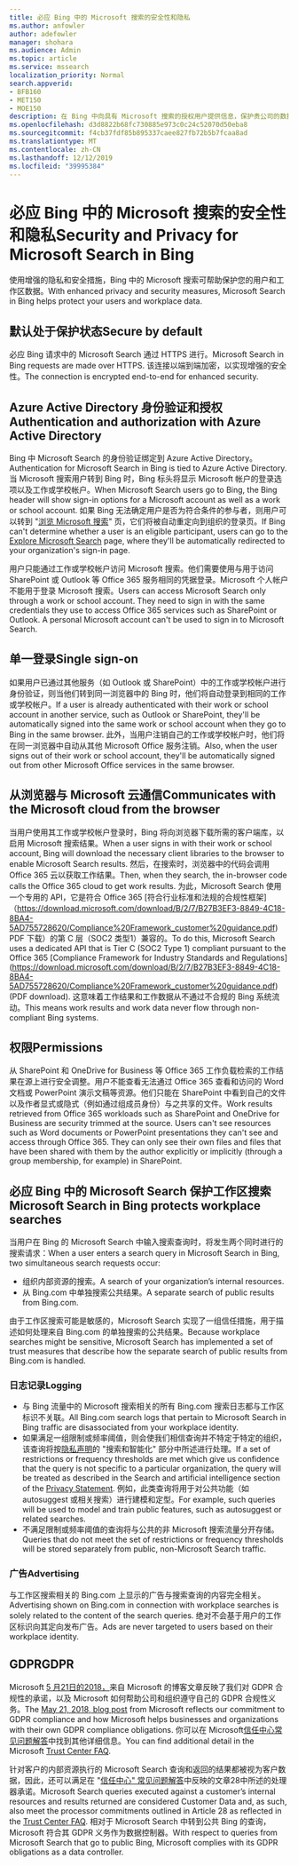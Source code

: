```yaml
---
title: 必应 Bing 中的 Microsoft 搜索的安全性和隐私
ms.author: anfowler
author: adefowler
manager: shohara
ms.audience: Admin
ms.topic: article
ms.service: mssearch
localization_priority: Normal
search.appverid:
- BFB160
- MET150
- MOE150
description: 在 Bing 中向具有 Microsoft 搜索的授权用户提供信息，保护贵公司的数据和最终用户
ms.openlocfilehash: d3d8822b68fc730885e973c0c24c52070d50eba8
ms.sourcegitcommit: f4cb37fdf85b895337caee827fb72b5b7fcaa8ad
ms.translationtype: MT
ms.contentlocale: zh-CN
ms.lasthandoff: 12/12/2019
ms.locfileid: "39995384"
---
```

# <a name="security-and-privacy-for-microsoft-search-in-bing"></a><span data-ttu-id="ae350-103">必应 Bing 中的 Microsoft 搜索的安全性和隐私</span><span class="sxs-lookup"><span data-stu-id="ae350-103">Security and Privacy for Microsoft Search in Bing</span></span>

<span data-ttu-id="ae350-104">使用增强的隐私和安全措施，Bing 中的 Microsoft 搜索可帮助保护您的用户和工作区数据。</span><span class="sxs-lookup"><span data-stu-id="ae350-104">With enhanced privacy and security measures, Microsoft Search in Bing helps protect your users and workplace data.</span></span>

## <a name="secure-by-default"></a><span data-ttu-id="ae350-105">默认处于保护状态</span><span class="sxs-lookup"><span data-stu-id="ae350-105">Secure by default</span></span>

<span data-ttu-id="ae350-106">必应 Bing 请求中的 Microsoft Search 通过 HTTPS 进行。</span><span class="sxs-lookup"><span data-stu-id="ae350-106">Microsoft Search in Bing requests are made over HTTPS.</span></span> <span data-ttu-id="ae350-107">该连接以端到端加密，以实现增强的安全性。</span><span class="sxs-lookup"><span data-stu-id="ae350-107">The connection is encrypted end-to-end for enhanced security.</span></span>
  
## <a name="authentication-and-authorization-with-azure-active-directory"></a><span data-ttu-id="ae350-108">Azure Active Directory 身份验证和授权</span><span class="sxs-lookup"><span data-stu-id="ae350-108">Authentication and authorization with Azure Active Directory</span></span>

<span data-ttu-id="ae350-109">Bing 中 Microsoft Search 的身份验证绑定到 Azure Active Directory。</span><span class="sxs-lookup"><span data-stu-id="ae350-109">Authentication for Microsoft Search in Bing is tied to Azure Active Directory.</span></span> <span data-ttu-id="ae350-110">当 Microsoft 搜索用户转到 Bing 时，Bing 标头将显示 Microsoft 帐户的登录选项以及工作或学校帐户。</span><span class="sxs-lookup"><span data-stu-id="ae350-110">When Microsoft Search users go to Bing, the Bing header will show sign-in options for a Microsoft account as well as a work or school account.</span></span> <span data-ttu-id="ae350-111">如果 Bing 无法确定用户是否为符合条件的参与者，则用户可以转到 "[浏览 Microsoft 搜索](https://www.bing.com/business/explore)" 页，它们将被自动重定向到组织的登录页。</span><span class="sxs-lookup"><span data-stu-id="ae350-111">If Bing can't determine whether a user is an eligible participant, users can go to the [Explore Microsoft Search](https://www.bing.com/business/explore) page, where they'll be automatically redirected to your organization's sign-in page.</span></span>
 
<span data-ttu-id="ae350-p103">用户只能通过工作或学校帐户访问 Microsoft 搜索。他们需要使用与用于访问 SharePoint 或 Outlook 等 Office 365 服务相同的凭据登录。Microsoft 个人帐户不能用于登录 Microsoft 搜索。</span><span class="sxs-lookup"><span data-stu-id="ae350-p103">Users can access Microsoft Search only through a work or school account. They need to sign in with the same credentials they use to access Office 365 services such as SharePoint or Outlook. A personal Microsoft account can't be used to sign in to Microsoft Search.</span></span>
    
## <a name="single-sign-on"></a><span data-ttu-id="ae350-115">单一登录</span><span class="sxs-lookup"><span data-stu-id="ae350-115">Single sign-on</span></span>

<span data-ttu-id="ae350-116">如果用户已通过其他服务（如 Outlook 或 SharePoint）中的工作或学校帐户进行身份验证，则当他们转到同一浏览器中的 Bing 时，他们将自动登录到相同的工作或学校帐户。</span><span class="sxs-lookup"><span data-stu-id="ae350-116">If a user is already authenticated with their work or school account in another service, such as Outlook or SharePoint, they'll be automatically signed into the same work or school account when they go to Bing in the same browser.</span></span> <span data-ttu-id="ae350-117">此外，当用户注销自己的工作或学校帐户时，他们将在同一浏览器中自动从其他 Microsoft Office 服务注销。</span><span class="sxs-lookup"><span data-stu-id="ae350-117">Also, when the user signs out of their work or school account, they'll be automatically signed out from other Microsoft Office services in the same browser.</span></span>
  
## <a name="communicates-with-the-microsoft-cloud-from-the-browser"></a><span data-ttu-id="ae350-118">从浏览器与 Microsoft 云通信</span><span class="sxs-lookup"><span data-stu-id="ae350-118">Communicates with the Microsoft cloud from the browser</span></span>

<span data-ttu-id="ae350-119">当用户使用其工作或学校帐户登录时，Bing 将向浏览器下载所需的客户端库，以启用 Microsoft 搜索结果。</span><span class="sxs-lookup"><span data-stu-id="ae350-119">When a user signs in with their work or school account, Bing will download the necessary client libraries to the browser to enable Microsoft Search results.</span></span> <span data-ttu-id="ae350-120">然后，在搜索时，浏览器中的代码会调用 Office 365 云以获取工作结果。</span><span class="sxs-lookup"><span data-stu-id="ae350-120">Then, when they search, the in-browser code calls the Office 365 cloud to get work results.</span></span> <span data-ttu-id="ae350-121">为此，Microsoft Search 使用一个专用的 API，它是符合 Office 365 [符合行业标准和法规的合规性框架] （https://download.microsoft.com/download/B/2/7/B27B3EF3-8849-4C18-8BA4-5AD755728620/Compliance%20Framework_customer%20guidance.pdf) PDF 下载）的第 C 层（SOC2 类型1）兼容的。</span><span class="sxs-lookup"><span data-stu-id="ae350-121">To do this, Microsoft Search uses a dedicated API that is Tier C (SOC2 Type 1) compliant pursuant to the Office 365 [Compliance Framework for Industry Standards and Regulations] (https://download.microsoft.com/download/B/2/7/B27B3EF3-8849-4C18-8BA4-5AD755728620/Compliance%20Framework_customer%20guidance.pdf) (PDF download).</span></span> <span data-ttu-id="ae350-122">这意味着工作结果和工作数据从不通过不合规的 Bing 系统流动。</span><span class="sxs-lookup"><span data-stu-id="ae350-122">This means work results and work data never flow through non-compliant Bing systems.</span></span>
  
## <a name="permissions"></a><span data-ttu-id="ae350-123">权限</span><span class="sxs-lookup"><span data-stu-id="ae350-123">Permissions</span></span>

<span data-ttu-id="ae350-p106">从 SharePoint 和 OneDrive for Business 等 Office 365 工作负载检索的工作结果在源上进行安全调整。用户不能查看无法通过 Office 365 查看和访问的 Word 文档或 PowerPoint 演示文稿等资源。他们只能在 SharePoint 中看到自己的文件以及作者显式或隐式（例如通过组成员身份）与之共享的文件。</span><span class="sxs-lookup"><span data-stu-id="ae350-p106">Work results retrieved from Office 365 workloads such as SharePoint and OneDrive for Business are security trimmed at the source. Users can't see resources such as Word documents or PowerPoint presentations they can't see and access through Office 365. They can only see their own files and files that have been shared with them by the author explicitly or implicitly (through a group membership, for example) in SharePoint.</span></span>

## <a name="microsoft-search-in-bing-protects-workplace-searches"></a><span data-ttu-id="ae350-127">必应 Bing 中的 Microsoft Search 保护工作区搜索</span><span class="sxs-lookup"><span data-stu-id="ae350-127">Microsoft Search in Bing protects workplace searches</span></span>

<span data-ttu-id="ae350-128">当用户在 Bing 的 Microsoft Search 中输入搜索查询时，将发生两个同时进行的搜索请求：</span><span class="sxs-lookup"><span data-stu-id="ae350-128">When a user enters a search query in Microsoft Search in Bing, two simultaneous search requests occur:</span></span>

- <span data-ttu-id="ae350-129">组织内部资源的搜索。</span><span class="sxs-lookup"><span data-stu-id="ae350-129">A search of your organization’s internal resources.</span></span>
- <span data-ttu-id="ae350-130">从 Bing.com 中单独搜索公共结果。</span><span class="sxs-lookup"><span data-stu-id="ae350-130">A separate search of public results from Bing.com.</span></span>

<span data-ttu-id="ae350-131">由于工作区搜索可能是敏感的，Microsoft Search 实现了一组信任措施，用于描述如何处理来自 Bing.com 的单独搜索的公共结果。</span><span class="sxs-lookup"><span data-stu-id="ae350-131">Because workplace searches might be sensitive, Microsoft Search has implemented a set of trust measures that describe how the separate search of public results from Bing.com is handled.</span></span>

### <a name="logging"></a><span data-ttu-id="ae350-132">日志记录</span><span class="sxs-lookup"><span data-stu-id="ae350-132">Logging</span></span>

<Need an intro paragraph here>

- <span data-ttu-id="ae350-133">与 Bing 流量中的 Microsoft 搜索相关的所有 Bing.com 搜索日志都与工作区标识不关联。</span><span class="sxs-lookup"><span data-stu-id="ae350-133">All Bing.com search logs that pertain to Microsoft Search in Bing traffic are disassociated from your workplace identity.</span></span>
- <span data-ttu-id="ae350-134">如果满足一组限制或频率阈值，则会使我们相信查询并不特定于特定的组织，该查询将按[隐私声明](https://privacy.microsoft.com/privacystatement)的 "搜索和智能化" 部分中所述进行处理。</span><span class="sxs-lookup"><span data-stu-id="ae350-134">If a set of restrictions or frequency thresholds are met which give us confidence that the query is not specific to a particular organization, the query will be treated as described in the Search and artificial intelligence section of the [Privacy Statement](https://privacy.microsoft.com/privacystatement).</span></span> <span data-ttu-id="ae350-135">例如，此类查询将用于对公共功能（如 autosuggest 或相关搜索）进行建模和定型。</span><span class="sxs-lookup"><span data-stu-id="ae350-135">For example, such queries will be used to model and train public features, such as autosuggest or related searches.</span></span>
- <span data-ttu-id="ae350-136">不满足限制或频率阈值的查询将与公共的非 Microsoft 搜索流量分开存储。</span><span class="sxs-lookup"><span data-stu-id="ae350-136">Queries that do not meet the set of restrictions or frequency thresholds will be stored separately from public, non-Microsoft Search traffic.</span></span>

### <a name="advertising"></a><span data-ttu-id="ae350-137">广告</span><span class="sxs-lookup"><span data-stu-id="ae350-137">Advertising</span></span>

<span data-ttu-id="ae350-138">与工作区搜索相关的 Bing.com 上显示的广告与搜索查询的内容完全相关。</span><span class="sxs-lookup"><span data-stu-id="ae350-138">Advertising shown on Bing.com in connection with workplace searches is solely related to the content of the search queries.</span></span> <span data-ttu-id="ae350-139">绝对不会基于用户的工作区标识向其定向发布广告。</span><span class="sxs-lookup"><span data-stu-id="ae350-139">Ads are never targeted to users based on their workplace identity.</span></span>
     
## <a name="gdpr"></a><span data-ttu-id="ae350-140">GDPR</span><span class="sxs-lookup"><span data-stu-id="ae350-140">GDPR</span></span>

<span data-ttu-id="ae350-141">Microsoft [5 月21日的2018，](https://blogs.microsoft.com/on-the-issues/2018/05/21/microsofts-commitment-to-gdpr-privacy-and-putting-customers-in-control-of-their-own-data/)来自 Microsoft 的博客文章反映了我们对 GDPR 合规性的承诺，以及 Microsoft 如何帮助公司和组织遵守自己的 GDPR 合规性义务。</span><span class="sxs-lookup"><span data-stu-id="ae350-141">The [May 21, 2018, blog post](https://blogs.microsoft.com/on-the-issues/2018/05/21/microsofts-commitment-to-gdpr-privacy-and-putting-customers-in-control-of-their-own-data/) from Microsoft reflects our commitment to GDPR compliance and how Microsoft helps businesses and organizations with their own GDPR compliance obligations.</span></span> <span data-ttu-id="ae350-142">你可以在 Microsoft[信任中心常见问题解答](https://www.microsoft.com/trustcenter/privacy/gdpr/gdpr-faqs)中找到其他详细信息。</span><span class="sxs-lookup"><span data-stu-id="ae350-142">You can find additional detail in the Microsoft [Trust Center FAQ](https://www.microsoft.com/trustcenter/privacy/gdpr/gdpr-faqs).</span></span> 

<span data-ttu-id="ae350-143">针对客户的内部资源执行的 Microsoft Search 查询和返回的结果都被视为客户数据，因此，还可以满足在 "[信任中心" 常见问题解答](https://www.microsoft.com/trustcenter/privacy/gdpr/gdpr-faqs)中反映的文章28中所述的处理器承诺。</span><span class="sxs-lookup"><span data-stu-id="ae350-143">Microsoft Search queries executed against a customer’s internal resources and results returned are considered Customer Data and, as such, also  meet the processor commitments outlined in Article 28 as reflected in the [Trust Center FAQ](https://www.microsoft.com/trustcenter/privacy/gdpr/gdpr-faqs).</span></span> <span data-ttu-id="ae350-144">相对于 Microsoft Search 中转到公共 Bing 的查询，Microsoft 符合其 GDPR 义务作为数据控制器。</span><span class="sxs-lookup"><span data-stu-id="ae350-144">With respect to queries from Microsoft Search that go to public Bing, Microsoft complies with its GDPR obligations as a data controller.</span></span>

